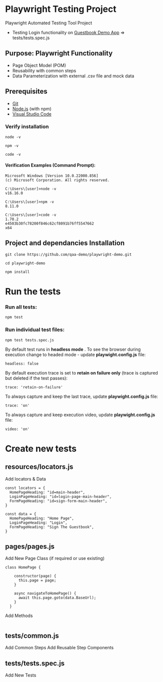 # Playwright Testing Project

Playwright Automated Testing Tool  Project
* Testing Login functionality on [Guestbook Demo App](https://testautomationpro.com/aut/) => tests/tests.spec.js

## Purpose: Playwright Functionality 
* Page Object Model (POM)
* Reusability with common steps
* Data Parameterization with external .csv file and mock data

## Prerequisites

* [Git](https://git-scm.com/)
* [Node.js](https://nodejs.org/) (with npm)
* [Visual Studio Code](https://code.visualstudio.com/)

### Verify installation
```
node -v
```
```
npm -v
```
```
code -v
```
#### Verification Examples (Command Prompt):
```
Microsoft Windows [Version 10.0.22000.856]
(c) Microsoft Corporation. All rights reserved.

C:\Users\[user]>node -v
v16.16.0

C:\Users\[user]>npm -v
8.11.0

C:\Users\[user]>code -v
1.70.2
e4503b30fc78200f846c62cf8091b76ff5547662
x64

```


## Project and dependancies Installation
```
git clone https://github.com/qaa-demo/playwright-demo.git
```
```
cd playwright-demo
```
```
npm install
```

# Run the tests
### Run all tests:
  ```
  npm test 
  ```
### Run individual test files:
  ```
  npm test tests.spec.js
  ```

By default test runs in **headless mode** . To see the browser during execution change to headed mode - update **playwight.config.js** file:
```
headless: false
```
By default execution trace is set to **retain on failure only** (trace is captured but deleted if the test passes):
```
trace: 'retain-on-failure'
```
To always capture and keep the last trace, update **playwight.config.js** file:
```
trace: 'on'
``` 
To always capture and keep execution video, update **playwight.config.js** file:
```
video: 'on'
``` 

### 

# Create new tests
## resources/locators.js
Add locators & Data
```
const locators = {
  HomePageHeading: "id=main-header",
  LoginPageHeading: "id=login-page-main-header",
  FormPageHeading: "id=sign-form-main-header",
}
```
```
const data = {
  HomePageHeading: "Home Page",
  LoginPageHeading: "Login",
  FormPageHeading: "Sign The Guestbook",
}
```


## pages/pages.js
Add New Page Class (if required or use existing)

```
class HomePage {

    constructor(page) {
      this.page = page;
    }

    async navigateToHomePage() {
      await this.page.goto(data.BaseUrl);
    }
  }
```
Add Methods
```

```

## tests/common.js
Add Common Steps
Add Reusable Step Components

## tests/tests.spec.js
Add New Tests 

